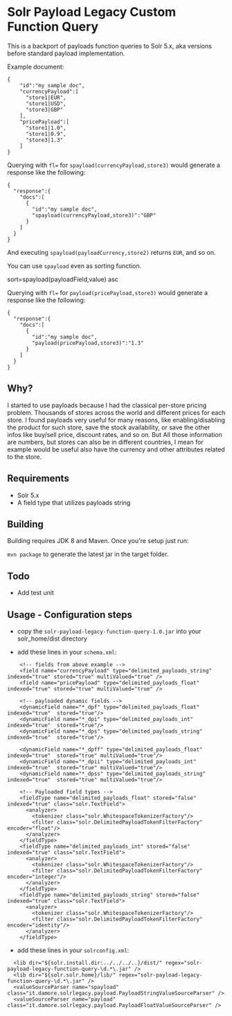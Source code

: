 # Solr Payload Legacy Custom Function Query

This is a backport of payloads function queries to Solr 5.x, aka versions before standard payload implementation.

Example document:

```
{
    "id":"my sample doc",
    "currencyPayload":[
      "store1|EUR",
      "store1|USD",
      "store3|GBP"
    ],
    "pricePayload":[
      "store1|1.0",
      "store1|0.9",
      "store3|1.3"
    ]
}
```

Querying with `fl=` for `spayload(currencyPayload,store3)` would generate a response like the following:

```
{
  "response":{
    "docs":[
      {
        "id":"my sample doc",
        "spayload(currencyPayload,store3)":"GBP"
      }
    ]
  }
}     
```
And executing `spayload(payloadCurrency,store2)` returns `EUR`, and so on.

You can use `spayload` even as sorting function.

   sort=spayload(payloadField,value) asc

Querying with `fl=` for `payload(pricePayload,store3)` would generate a response like the following:

```
{
  "response":{
    "docs":[
      {
        "id":"my sample doc",
        "payload(pricePayload,store3)":"1.3"
      }
    ]
  }
}     
```

## Why?

I started to use payloads because I had the classical per-store pricing problem.
Thousands of stores across the world and different prices for each store.
I found payloads very useful for many reasons, like enabling/disabling the product for such store, save the stock availability, or save the other infos like buy/sell price, discount rates, and so on. 
But All those information are numbers, but stores can also be in different countries, I mean for example would be useful also have the currency and other attributes related to the store.

## Requirements
- Solr 5.x
- A field type that utilizes payloads string

## Building
Building requires JDK 8 and Maven.  Once you're setup just run:

`mvn package` to generate the latest jar in the target folder.

## Todo
- Add test unit

## Usage - Configuration steps

- copy the `solr-payload-legacy-function-query-1.0.jar` into your solr_home/dist directory 

- add these lines in your `schema.xml`:

```
    <!-- fields from above example -->
    <field name="currencyPayload" type="delimited_payloads_string" indexed="true" stored="true" multiValued="true" />
    <field name="pricePayload" type="delimited_payloads_float" indexed="true" stored="true" multiValued="true" />

    <!-- payloaded dynamic fields -->
    <dynamicField name="*_dpf" type="delimited_payloads_float" indexed="true"  stored="true"/>
    <dynamicField name="*_dpi" type="delimited_payloads_int" indexed="true"  stored="true"/>
    <dynamicField name="*_dps" type="delimited_payloads_string" indexed="true"  stored="true"/>

    <dynamicField name="*_dpff" type="delimited_payloads_float" indexed="true"  stored="true" multiValued="true"/>
    <dynamicField name="*_dpii" type="delimited_payloads_int" indexed="true"  stored="true" multiValued="true"/>
    <dynamicField name="*_dpss" type="delimited_payloads_string" indexed="true"  stored="true" multiValued="true"/>

    <!-- Payloaded field types -->
    <fieldType name="delimited_payloads_float" stored="false" indexed="true" class="solr.TextField">
      <analyzer>
        <tokenizer class="solr.WhitespaceTokenizerFactory"/>
        <filter class="solr.DelimitedPayloadTokenFilterFactory" encoder="float"/>
      </analyzer>
    </fieldType>
    <fieldType name="delimited_payloads_int" stored="false" indexed="true" class="solr.TextField">
      <analyzer>
        <tokenizer class="solr.WhitespaceTokenizerFactory"/>
        <filter class="solr.DelimitedPayloadTokenFilterFactory" encoder="integer"/>
      </analyzer>
    </fieldType>
    <fieldType name="delimited_payloads_string" stored="false" indexed="true" class="solr.TextField">
      <analyzer>
        <tokenizer class="solr.WhitespaceTokenizerFactory"/>
        <filter class="solr.DelimitedPayloadTokenFilterFactory" encoder="identity"/>
      </analyzer>
    </fieldType>
```

- add these lines in your `solrconfig.xml`:

```
  <lib dir="${solr.install.dir:../../../..}/dist/" regex="solr-payload-legacy-function-query-\d.*\.jar" />
  <lib dir="${solr.solr.home}/lib/" regex="solr-payload-legacy-function-query-\d.*\.jar" />
  <valueSourceParser name="spayload" class="it.damore.solrlegacy.payload.PayloadStringValueSourceParser" />
  <valueSourceParser name="payload" class="it.damore.solrlegacy.payload.PayloadFloatValueSourceParser" />
```